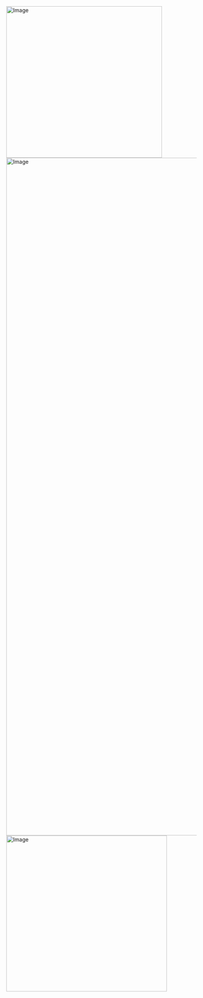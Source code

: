 <img width="412" height="401" alt="Image" src="https://github.com/user-attachments/assets/bad26062-2f0d-41fb-b465-2b0c5c93ba7d" />
<img width="930" height="1794" alt="Image" src="https://github.com/user-attachments/assets/96dbe680-119c-42c4-ba85-d115bb978178" />
<img width="425" height="413" alt="Image" src="https://github.com/user-attachments/assets/4bcbf11d-2e2a-42ba-964b-9c439e031add" />
